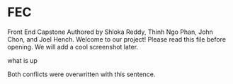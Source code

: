 # FEC
Front End Capstone
Authored by Shloka Reddy, Thinh Ngo Phan, John Chon, and Joel Hench.
Welcome to our project!
Please read this file before opening.
We will add a cool screenshot later.

what is up

Both conflicts were overwritten with this sentence.